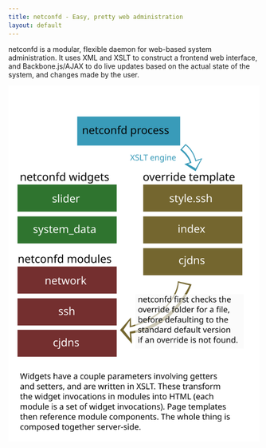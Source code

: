 ```yaml
---
title: netconfd - Easy, pretty web administration
layout: default
---
```


netconfd is a modular, flexible daemon for web-based system administration. It
uses XML and XSLT to construct a frontend web interface, and Backbone.js/AJAX
to do live updates based on the actual state of the system, and changes made
by the user.

![Templating Diagram][templating]

[templating]: images/templating.svg
